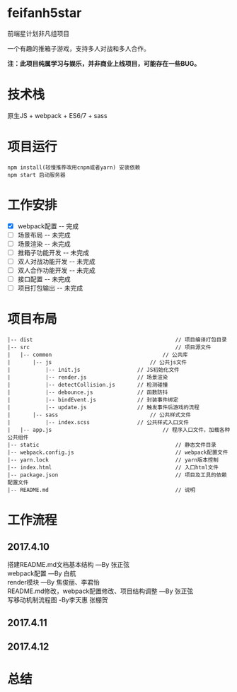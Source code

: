 # feifanh5star
前端星计划非凡组项目


一个有趣的推箱子游戏，支持多人对战和多人合作。


__注：此项目纯属学习与娱乐，并非商业上线项目，可能存在一些BUG。__

# 技术栈
原生JS + webpack + ES6/7 + sass 

# 项目运行
```
npm install(较慢推荐改用cnpm或者yarn) 安装依赖
npm start 启动服务器

```
# 工作安排
- [x] webpack配置 -- 完成
- [ ] 场景布局 -- 未完成
- [ ] 场景渲染 -- 未完成
- [ ] 推箱子功能开发 -- 未完成
- [ ] 双人对战功能开发 -- 未完成
- [ ] 双人合作功能开发 -- 未完成
- [ ] 接口配置 -- 未完成
- [ ] 项目打包输出 -- 未完成

# 项目布局
```
|-- dist                                             // 项目编译打包目录
|-- src                                              // 项目源文件		
|	|-- common                                   // 公共库
|		|-- js                               // 公共js文件
|			|-- init.js                  // JS初始化文件
|			|-- render.js                // 场景渲染
|			|-- detectCollision.js       // 检测碰撞
|			|-- debounce.js              // 函数防抖
|			|-- bindEvent.js             // 封装事件绑定
| 			|-- update.js                // 触发事件后游戏的流程
|		|-- sass                             // 公共样式文件
|			|-- index.scss               // 公共样式入口文件
|	|-- app.js                                   // 程序入口文件，加载各种公共组件
|-- static                                           // 静态文件目录
|-- webpack.config.js                                // webpack配置文件
|-- yarn.lock                                        // yarn版本控制
|-- index.html                                       // 入口html文件
|-- package.json                                     // 项目及工具的依赖配置文件
|-- README.md                                        // 说明

```

# 工作流程

## 2017.4.10
搭建README.md文档基本结构		—By 张正弦  
webpack配置		—By 白航  
render模块		—By 焦俊丽、李君怡  
README.md修改，webpack配置修改、项目结构调整		—By 张正弦  
写移动机制流程图         -By李天惠 张棚贺
## 2017.4.11

## 2017.4.12

# 总结
